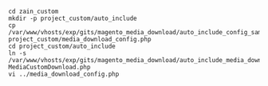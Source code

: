     cd zain_custom
    mkdir -p project_custom/auto_include
    cp /var/www/vhosts/exp/gits/magento_media_download/auto_include_config_sample.php project_custom/media_download_config.php
    cd project_custom/auto_include
    ln -s /var/www/vhosts/exp/gits/magento_media_download/auto_include_media_download.php MediaCustomDownload.php
    vi ../media_download_config.php